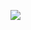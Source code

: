 <img src="http://ec2-54-164-79-64.compute-1.amazonaws.com/tfs/DefaultCollection/_apis/public/build/definitions/dcaa32dc-a02c-4c8f-828b-6b1d5b139559/6/badge"></img>
